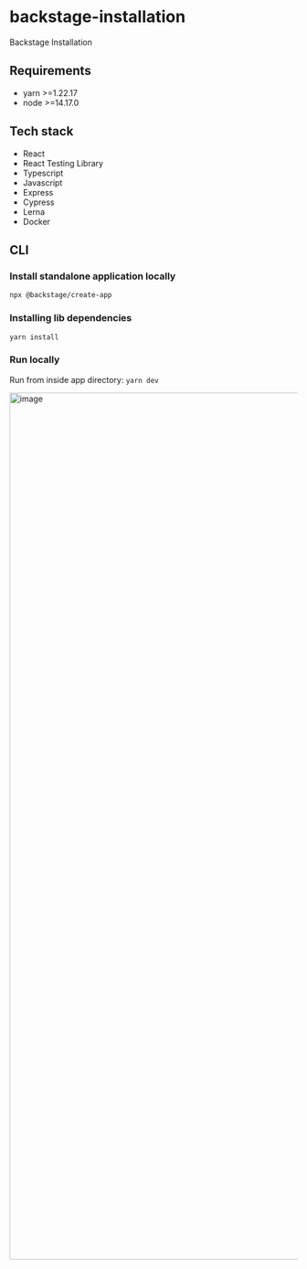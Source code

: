 # backstage-installation
Backstage Installation

## Requirements
- yarn >=1.22.17
- node >=14.17.0

## Tech stack
- React
- React Testing Library
- Typescript
- Javascript
- Express
- Cypress
- Lerna
- Docker

## CLI
### Install standalone application locally
`npx @backstage/create-app`

### Installing lib dependencies
`yarn install`

### Run locally
Run from inside app directory: `yarn dev`


<img width="1517" alt="image" src="https://user-images.githubusercontent.com/12075020/156490761-d6cf4b75-eb24-46ad-8290-af40d088bd2b.png">

